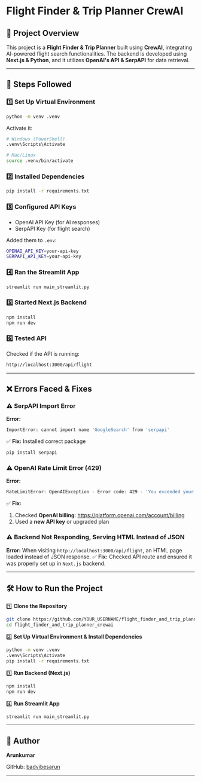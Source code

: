 # Flight Finder & Trip Planner CrewAI

## 🚀 Project Overview
This project is a **Flight Finder & Trip Planner** built using **CrewAI**, integrating AI-powered flight search functionalities. The backend is developed using **Next.js & Python**, and it utilizes **OpenAI's API & SerpAPI** for data retrieval.

---

## 📌 Steps Followed

### 1️⃣ **Set Up Virtual Environment**
```sh
python -m venv .venv
```
Activate it:
```sh
# Windows (PowerShell)
.venv\Scripts\Activate

# Mac/Linux
source .venv/bin/activate
```

### 2️⃣ **Installed Dependencies**
```sh
pip install -r requirements.txt
```

### 3️⃣ **Configured API Keys**
- OpenAI API Key (for AI responses)
- SerpAPI Key (for flight search)

Added them to `.env`:
```sh
OPENAI_API_KEY=your-api-key
SERPAPI_API_KEY=your-api-key
```

### 4️⃣ **Ran the Streamlit App**
```sh
streamlit run main_streamlit.py
```

### 5️⃣ **Started Next.js Backend**
```sh
npm install
npm run dev
```

### 6️⃣ **Tested API**
Checked if the API is running:
```sh
http://localhost:3000/api/flight
```

---

## ❌ Errors Faced & Fixes

### ⚠️ **SerpAPI Import Error**
**Error:**
```sh
ImportError: cannot import name 'GoogleSearch' from 'serpapi'
```
✅ **Fix:** Installed correct package
```sh
pip install serpapi
```

### ⚠️ **OpenAI Rate Limit Error (429)**
**Error:**
```sh
RateLimitError: OpenAIException - Error code: 429 - 'You exceeded your current quota'
```
✅ **Fix:**
1. Checked **OpenAI billing**: https://platform.openai.com/account/billing
2. Used a **new API key** or upgraded plan

### ⚠️ **Backend Not Responding, Serving HTML Instead of JSON**
**Error:** When visiting `http://localhost:3000/api/flight`, an HTML page loaded instead of JSON response.
✅ **Fix:** Checked API route and ensured it was properly set up in `Next.js` backend.

---

## 🛠️ How to Run the Project

1️⃣ **Clone the Repository**
```sh
git clone https://github.com/YOUR_USERNAME/flight_finder_and_trip_planner_crewai.git
cd flight_finder_and_trip_planner_crewai
```

2️⃣ **Set Up Virtual Environment & Install Dependencies**
```sh
python -m venv .venv
.venv\Scripts\Activate
pip install -r requirements.txt
```

3️⃣ **Run Backend (Next.js)**
```sh
npm install
npm run dev
```

4️⃣ **Run Streamlit App**
```sh
streamlit run main_streamlit.py
```

---

## 📌 Author
**Arunkumar**

GitHub: [badvibesarun](https://github.com/badvibesarun)

---

